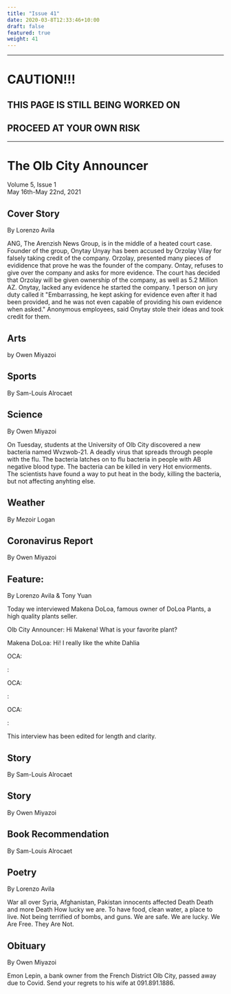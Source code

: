 ```yaml
---
title: "Issue 41"
date: 2020-03-8T12:33:46+10:00
draft: false
featured: true
weight: 41
---
```


------------------------
# CAUTION!!!    
## THIS PAGE IS STILL BEING WORKED ON    
## PROCEED AT YOUR OWN RISK    
------------------------

# The Olb City Announcer    
Volume 5, Issue 1   
May 16th-May 22nd, 2021    

## Cover Story
By Lorenzo Avila

ANG, The Arenzish News Group, is in the middle of a heated court case. Founder of the group, Onytay Unyay has been accused by Orzolay Vilay for falsely taking credit of the company. Orzolay, presented many pieces of evididence that prove he was the founder of the company. Ontay, refuses to give over the company and asks for more evidence. The court has decided that Orzolay will be given ownership of the company, as well as 5.2 Million AZ. Onytay, lacked any evidence he started the company. 1 person on jury duty called it "Embarrassing, he kept asking for evidence even after it had been provided, and he was not even capable of providing his own evidence when asked." Anonymous employees, said Onytay stole their ideas and took credit for them.



## Arts
by Owen Miyazoi



## Sports
By Sam-Louis Alrocaet



## Science
By Owen Miyazoi

On Tuesday, students at the University of Olb City discovered a new bacteria named Wvzwob-21. A deadly virus that spreads through people with the flu. The bacteria latches on to flu bacteria in people with AB negative blood type. The bacteria can be killed in very Hot enviorments. The scientists have found a way to put heat in the body, killing the bacteria, but not affecting anyhting else.



## Weather
By Mezoir Logan



## Coronavirus Report
By Owen Miyazoi    



## Feature:
By Lorenzo Avila & Tony Yuan

Today we interviewed Makena DoLoa, famous owner of DoLoa Plants, a high quality plants seller.

Olb City Announcer: Hi Makena! What is your favorite plant?

Makena DoLoa: Hi! I really like the white Dahlia

OCA: 

: 

OCA: 

:

OCA: 

: 

This interview has been edited for length and clarity.

## Story
By Sam-Louis Alrocaet



## Story
By Owen Miyazoi



## Book Recommendation
By Sam-Louis Alrocaet



## Poetry
By Lorenzo Avila

War
all over
Syria, Afghanistan, Pakistan
innocents affected
Death
Death and more Death
How lucky we are.
To have food, clean water, a place to live.
Not being terrified of bombs, and guns.
We are safe.
We are lucky.
We
Are
Free.
They
Are
Not.



## Obituary
By Owen Miyazoi

Emon Lepin, a bank owner from the French District Olb City, passed away due to Covid. Send your regrets to his wife at 091.891.1886.


